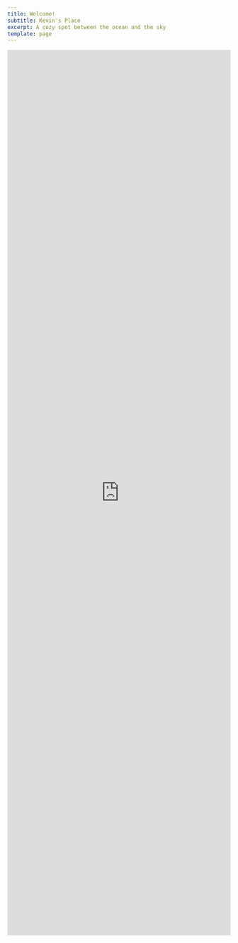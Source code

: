 ```yaml
---
title: Welcome!
subtitle: Kevin's Place
excerpt: A cozy spot between the ocean and the sky
template: page
---
```

<iframe src ="https://beds24.com/booking2.php?propid=164585&amp;referer=iframe" width="800" height="2000" style="max-width:100%;border:none;overflow:auto;"><p><a href="https://beds24.com/booking2.php?propid=164585&amp;referer=iframe" title="Book Now">Book Now</a></p></iframe>
